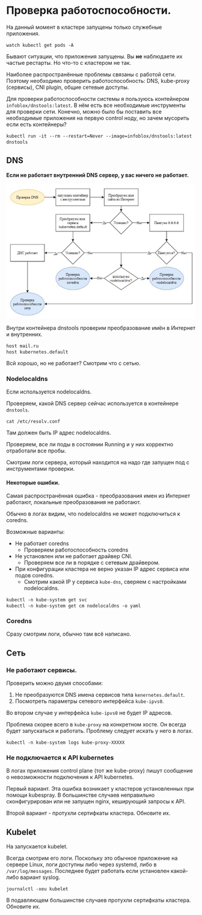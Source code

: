 # Проверка работоспособности.

На данный момент в кластере запущены только служебные приложения.

```shell
watch kubectl get pods -A
```

Бывают ситуации, что приложения запущены. Вы **не** наблюдаете их частые рестарты. Но что-то с кластером не так.

Наиболее распространённые проблемы связаны с работой сети. Поэтому необходимо проверить работоспособность: DNS,
kube-proxy (сервисы), CNI plugin, общие сетевые доступы.

Для проверки работоспособности системы я пользуюсь контейнером `infoblox/dnstools:latest`. В нём есть все необходимые
инструменты для проверки сети. Конечно, можно было бы поставить все необходимые приложения на первую control ноду, 
но зачем мусорить если есть контейнеры?

```shell
kubectl run -it --rm --restart=Never --image=infoblox/dnstools:latest dnstools
```

## DNS

**Если не работает внутренний DNS сервер, у вас ничего не работает.**

![план проверки](images/dns1.jpg)

Внутри контейнера dnstools проверим преобразование имён в Интернет и внутренних.

```shell
host mail.ru
host kubernetes.default
```

Всй хорошо, но не работает? Смотрим что с сетью.

### Nodelocaldns

Если используется nodelocaldns.

Проверяем, какой DNS сервер сейчас используется в контейнере `dnstools`.

```shell
cat /etc/resolv.conf
```

Там должен быть IP адрес nodelocaldns.

Проверяем, все ли поды в состоянии Running и у них корректно отработали все пробы.

Смотрим логи сервера, который находится на надо где запущен под с инструментами проверки.

#### Некоторые ошибки.

Самая распространённая ошибка - преобразования имен из Интернет работают, локальные преобразования не работают.

Обычно в логах видим, что nodelocaldns не может подключиться к coredns.

Возможные варианты:

* Не работает coredns
  - Проверяем работоспособность coredns 
* Не установлен или не работает драйвер CNI.
  - Проверяем все ли в порядке с сетевым драйвером.
* При конфигурации кластера не верно указан IP адрес сервиса или подов coredns.
  - Смотрим какой IP у сервиса `kube-dns`, сверяем с настройками nodelocaldns.

```shell
kubectl -n kube-system get svc
kubectl -n kube-system get cm nodelocaldns -o yaml
```

### Coredns

Сразу смотрим логи, обычно там всё написано.

## Сеть

### Не работают сервисы.

Проверить можно двумя способами:

1. Не преобразуются DNS имена сервисов типа `kenernetes.default`.
2. Посмотреть параметры сетевого интерфейса `kube-ipvs0`. 

Во втором случае у интерфейса `kube-ipvs0` не будет IP адресов.

Проблема скорее всего в `kube-proxy` на конкретном хосте. Он всегда будет запускаться и работать. Проблему 
следует искать у него в логах.

```shell
kubectl -n kube-system logs kube-proxy-XXXXX
```

### Не подключается к API kubernetes

В логах приложения control plane (тот же kube-proxy) пишут сообщение о невозможности подключения к API kubernetes.

Первый вариант. Эта ошибка возникает у кластеров установленных при помощи kubespray. В большинстве случаев неправильно 
сконфигурирован или не запущен nginx, кеширующий запросы к API.

Второй вариант - протухли сертифкаты кластера. Обновите их.

## Kubelet

На запускается kubelet.

Всегда смотрим его логи. Поскольку это обычное приложение на сервере Linux, логи доступны либо через
systemd, либо в `/var/log/messages`. Последнее будет работать если установлен какой-либо вариант syslog.

```shell
journalctl -xeu kubelet
```

В подавляющем большинстве случаев протухли сертифкаты кластера. Обновите их.
